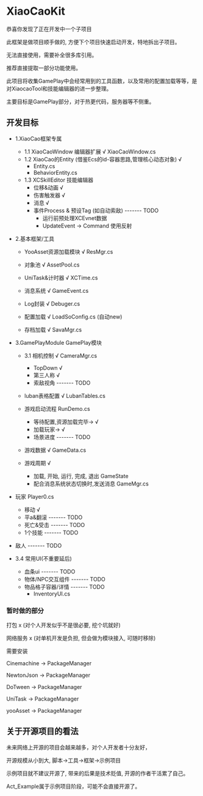 # XiaoCaoKit

恭喜你发现了正在开发中一个子项目

此框架是做项目顺手做的, 方便下个项目快速启动开发，特地拆出子项目。

无法直接使用，需要补全很多库引用。

推荐直接提取一部分功能使用。

此项目将收集GamePlay中会经常用到的工具函数，以及常用的配置加载等等，是对XiaocaoTool和技能编辑器的进一步整理。

主要目标是GamePlay部分，对于热更代码，服务器等不侧重。

## 开发目标


* 1.XiaoCao框架专属
	* 1.1 XiaoCaoWindow 编辑器扩展 √ XiaoCaoWindow.cs
	* 1.2 XiaoCao的Entity (借鉴Ecs的id-容器思路,管理核心动态对象) √
		* Entity.cs
		* BehaviorEntity.cs
	* 1.3 XCSkillEditor 技能编辑器
		* 位移&动画 √
		* 伤害触发器 √
		* 消息 √
		* 事件Process & 预设Tag (如自动索敌) ------- TODO
			* 运行前预处理XCEvnet数据
			* UpdateEvent -> Command 使用反射

* 2.基本框架/工具
	* YooAsset资源加载模块 √ ResMgr.cs
	* 对象池 √ AssetPool.cs

	* UniTask&计时器 √ XCTime.cs
	* 消息系统 √  GameEvent.cs
	* Log封装 √ Debuger.cs

	* 配置加载 √ LoadSoConfig.cs (自动new)
	* 存档加载 √ SavaMgr.cs

* 3.GamePlayModule GamePlay模块
	* 3.1 相机控制 √ CameraMgr.cs
		* TopDown √
		* 第三人称 √
		* 索敌视角 ------- TODO
	* luban表格配置 √ LubanTables.cs

	* 游戏启动流程 RunDemo.cs
		* 等待配置,资源加载完毕-> √
		* 加载玩家-> √
		* 场景进度 ------- TODO

	* 游戏数据 √ GameData.cs
	* 游戏周期 √
		* 加载, 开始, 运行, 完成, 退出  GameState
		* 配合消息系统状态切换时,发送消息  GameMgr.cs

 * 玩家 Player0.cs
	* 移动 √
	* 平a&翻滚 ------- TODO
	* 死亡&受击 ------- TODO
	* 1个技能 ------- TODO
 * 敌人 ------- TODO

 * 3.4 常用UI(不重要延后)
	* 血条ui ------- TODO
	* 物体/NPC交互组件 ------- TODO
	* 物品格子容器/详情 ------- TODO 
		* InventoryUI.cs

### 暂时做的部分

打包 x (对个人开发似乎不是很必要, 挖个坑就好)

网络服务 x (对单机开发是负担, 但会做为模块接入, 可随时移除)



需要安装

Cinemachine -> PackageManager

NewtonJson  -> PackageManager

DoTween		-> PackageManager

UniTask		-> PackageManager

yooAsset -> PackageManager





## 关于开源项目的看法

未来网络上开源的项目会越来越多，对个人开发者十分友好，

开源规模从小到大, 脚本->工具->框架->示例项目

示例项目就不建议开源了, 带来的后果是技术贬值, 开源的作者干活累了自己。

Act_Example属于示例项目阶段，可能不会直接开源了。